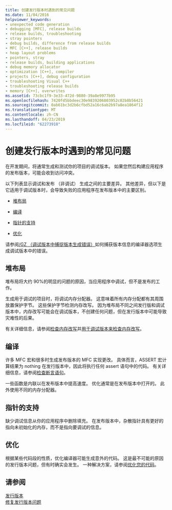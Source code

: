 ```yaml
---
title: 创建发行版本时遇到的常见问题
ms.date: 11/04/2016
helpviewer_keywords:
- unexpected code generation
- debugging [MFC], release builds
- release builds, troubleshooting
- stray pointers
- debug builds, difference from release builds
- MFC [C++], release builds
- heap layout problems
- pointers, stray
- release builds, building applications
- debug memory allocator
- optimization [C++], compiler
- projects [C++], debug configuration
- troubleshooting Visual C++
- troubleshooting release builds
- memory [C++], overwrites
ms.assetid: 73cbc1f9-3e33-472d-9880-39a8e9977b95
ms.openlocfilehash: 7420fd5bbdeec30e9839206803952c02b8b56421
ms.sourcegitcommit: 0ab61bc3d2b6cfbd52a16c6ab2b97a8ea1864f12
ms.translationtype: MT
ms.contentlocale: zh-CN
ms.lasthandoff: 04/23/2019
ms.locfileid: "62273918"
---
```

# <a name="common-problems-when-creating-a-release-build"></a>创建发行版本时遇到的常见问题

在开发期间，将通常生成和测试你的项目的调试版本。 如果您然后构建应用程序的发布版本，可能会收到访问冲突。

以下列表显示调试和发布 （非调试） 生成之间的主要差异。 其他差异，但以下是它适用于调试版本时，会导致失败的应用程序在发布版本中的主要区别。

- [堆布局](#_core_heap_layout)

- [编译](#_core_compilation)

- [指针的支持](#_core_pointer_support)

- [优化](#_core_optimizations)

请参阅[/GZ （调试版本中捕捉版本生成错误）](reference/gz-enable-stack-frame-run-time-error-checking.md)如何捕获版本信息的编译器选项生成调试版本中的错误。

##  <a name="_core_heap_layout"></a> 堆布局

堆布局将大约 90%的明显的问题的原因，当应用程序中调试，但不是发布的工作。

生成用于调试的项目时，将调试内存分配器。 这意味着所有内存分配都有其周围放置保护字节。 这些保护字节检测内存改写。 因为堆布局不同之间发行版和调试版本中，内存改写可能会在调试版本，不创建任何问题，但在发行版本中可能导致灾难性的后果。

有关详细信息，请参阅[检查内存改写](checking-for-memory-overwrites.md)并[用于调试版本来检查内存改写](using-the-debug-build-to-check-for-memory-overwrite.md)。

##  <a name="_core_compilation"></a> 编译

许多 MFC 宏和很多时生成发布版本的 MFC 实现更改。 具体而言，ASSERT 宏计算结果为 nothing 在发行版本中，因此将执行任何 assert 语句中的代码。 有关详细信息，请参阅[检查断言语句](using-verify-instead-of-assert.md)。

一些函数是内联以在发布版本中提高速度。 优化通常是在发布版本中打开的。 此外使用不同的内存分配器。

##  <a name="_core_pointer_support"></a> 指针的支持

缺少调试信息从你的应用程序中删除填充。 在发布版本中，杂散指针具有更好的指向未初始化的内存，而不是指向要调试的信息。

##  <a name="_core_optimizations"></a> 优化

根据某些代码段的性质，优化编译器可能生成意外的代码。 这是最不可能的原因的发行版本问题，但有时确实会发生。 一种解决方案，请参阅[优化您的代码](optimizing-your-code.md)。

## <a name="see-also"></a>请参阅

[发行版本](release-builds.md)<br/>
[修复发行版本问题](fixing-release-build-problems.md)
